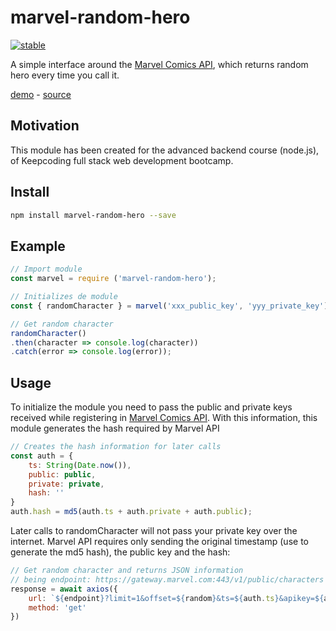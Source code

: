 # marvel-random-hero

[![stable](http://badges.github.io/stability-badges/dist/stable.svg)](http://github.com/badges/stability-badges)

A simple interface around the [Marvel Comics API](http://developer.marvel.com/documentation/getting_started), which returns random hero every time you call it.

[demo](pending) - [source](https://github.com/IsmaelB83/marvel-random-hero-demo)

## Motivation

This module has been created for the advanced backend course (node.js), of Keepcoding full stack web development bootcamp.

## Install

```sh
npm install marvel-random-hero --save
```

## Example

```js
// Import module
const marvel = require ('marvel-random-hero');

// Initializes de module
const { randomCharacter } = marvel('xxx_public_key', 'yyy_private_key');

// Get random character
randomCharacter()
.then(character => console.log(character))
.catch(error => console.log(error));
```

## Usage

To initialize the module you need to pass the public and private keys received while registering in [Marvel Comics API](http://developer.marvel.com/). With this information,
this module generates the hash required by Marvel API
```js
// Creates the hash information for later calls
const auth = {
    ts: String(Date.now()),
    public: public,
    private: private,
    hash: ''
}
auth.hash = md5(auth.ts + auth.private + auth.public);
```

Later calls to randomCharacter will not pass your private key over the internet. Marvel API requires only sending the original timestamp (use to generate the md5 hash), the
public key and the hash:
```js
// Get random character and returns JSON information
// being endpoint: https://gateway.marvel.com:443/v1/public/characters
response = await axios({
    url: `${endpoint}?limit=1&offset=${random}&ts=${auth.ts}&apikey=${auth.public}&hash=${auth.hash}`,
    method: 'get'
})
```
